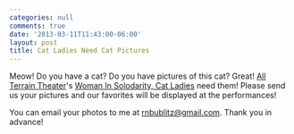 ```yaml
---
categories: null
comments: true
date: '2013-03-11T11:43:00-06:00'
layout: post
title: Cat Ladies Need Cat Pictures
---
```


Meow! Do you have a cat? Do you have pictures of this cat? Great! [All Terrain Theater](http://www.allterraintheater.org/)'s [Woman In Solodarity, Cat Ladies](http://catladies.brownpapertickets.com/) need them! Please send us your pictures and our favorites will be displayed at the performances!

You can email your photos to me at [rnbublitz@gmail.com](mailto:rnbublitz@gmail.com). Thank you in advance!